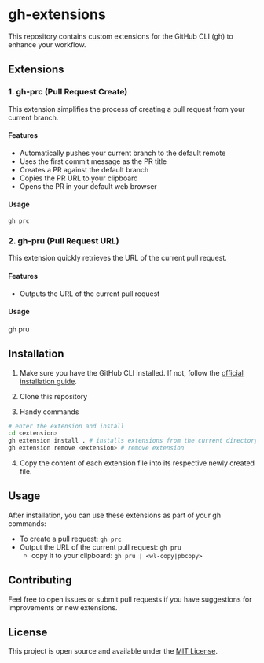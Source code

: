 # gh-extensions

This repository contains custom extensions for the GitHub CLI (gh) to enhance your workflow.

## Extensions

### 1. gh-prc (Pull Request Create)

This extension simplifies the process of creating a pull request from your current branch.

#### Features

- Automatically pushes your current branch to the default remote
- Uses the first commit message as the PR title
- Creates a PR against the default branch
- Copies the PR URL to your clipboard
- Opens the PR in your default web browser

#### Usage

```
gh prc
```

### 2. gh-pru (Pull Request URL)

This extension quickly retrieves the URL of the current pull request.

#### Features

- Outputs the URL of the current pull request

#### Usage

gh pru

## Installation

1. Make sure you have the GitHub CLI installed. If not, follow the [official installation guide](https://github.com/cli/cli#installation).

2. Clone this repository
3. Handy commands

```bash
# enter the extension and install
cd <extension>
gh extension install . # installs extensions from the current directory
gh extension remove <extension> # remove extension
```

4. Copy the content of each extension file into its respective newly created file.

## Usage

After installation, you can use these extensions as part of your gh commands:

- To create a pull request: `gh prc`
- Output the URL of the current pull request: `gh pru`
  - copy it to your clipboard: `gh pru | <wl-copy|pbcopy>`

## Contributing

Feel free to open issues or submit pull requests if you have suggestions for improvements or new extensions.

## License

This project is open source and available under the [MIT License](LICENSE).
